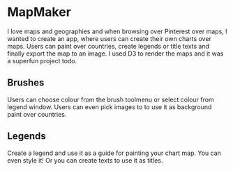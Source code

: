 # MapMaker

I love maps and geographies and when browsing over Pinterest over maps, I wanted to create an app, where users can create their own charts over maps. Users can paint over countries, create legends or title texts and finally export the map to an image. I used D3 to render the maps and it was a superfun project todo.

## Brushes

Users can choose colour from the brush toolmenu or select colour from legend window. Users can even pick images to to use it as background paint over countries.

## Legends

Create a legend and use it as a guide for painting your chart map. You can even style it! Or you can create texts to use it as titles.
